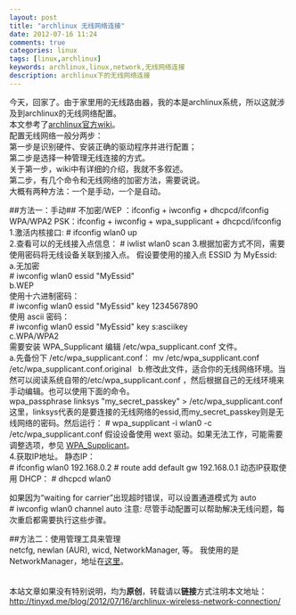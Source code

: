 ```yaml
---
layout: post
title: "archlinux 无线网络连接"
date: 2012-07-16 11:24
comments: true
categories: linux
tags: [linux,archlinux]
keywords: archlinux,linux,network,无线网络连接
description: archlinux下的无线网络连接
---
```

今天，回家了。由于家里用的无线路由器，我的本是archlinux系统，所以这就涉及到archlinux的无线网络配置。   
本文参考了[archlinux官方wiki](https://wiki.archlinux.org/index.php/Wireless_Setup)。   
配置无线网络一般分两步：   
第一步是识别硬件、安装正确的驱动程序并进行配置；   
第二步是选择一种管理无线连接的方式。   
关于第一步，wiki中有详细的介绍，我就不多叙述。   
第二步，有几个命令和无线网络的加密方法，需要说说。   
大概有两种方法：一个是手动，一个是自动。   
<!--more-->
##方法一：手动##
不加密/WEP ：ifconfig + iwconfig + dhcpcd/ifconfig    
WPA/WPA2 PSK：ifconfig + iwconfig + wpa_supplicant + dhcpcd/ifconfig    
1.激活内核接口: 
 	# ifconfig wlan0 up    
2.查看可以的无线接入点信息：
	# iwlist wlan0 scan
3.根据加密方式不同，需要使用密码将无线设备关联到接入点。
假设要使用的接入点 ESSID 为 MyEssid:    
a.无加密    
 	# iwconfig wlan0 essid "MyEssid"   
b.WEP    
使用十六进制密码：    
 	# iwconfig wlan0 essid "MyEssid" key 1234567890   
使用 ascii 密码：       
 	# iwconfig wlan0 essid "MyEssid" key s:asciikey   
c.WPA/WPA2     
需要安装 WPA_Supplicant 编辑 /etc/wpa_supplicant.conf 文件。   
a.先备份下 /etc/wpa_supplicant.conf：
	mv /etc/wpa_supplicant.conf /etc/wpa_supplicant.conf.original   
b.修改此文件，适合你的无线网络环境。当然可以阅读系统自带的/etc/wpa_supplicant.conf ，然后根据自己的无线环境来手动编辑。也可以使用下面的命令。   
	wpa_passphrase linksys "my_secret_passkey" > /etc/wpa_supplicant.conf   
这里，linksys代表的是要连接的无线网络的essid,而my_secret_passkey则是无线网络的密码。然后运行： 
	# wpa_supplicant -i wlan0 -c /etc/wpa_supplicant.conf
假设设备使用 wext 驱动。如果无法工作，可能需要调整选项，参见 [WPA_Supplicant](https://wiki.archlinux.org/index.php/WPA_Supplicant)。   
4.获取IP地址。
静态IP：    
	# ifconfig wlan0 192.168.0.2
	# route add default gw 192.168.0.1
动态IP获取使用 DHCP： 
	# dhcpcd wlan0

如果因为“waiting for carrier”出现超时错误，可以设置通道模式为 auto    
	# iwconfig wlan0 channel auto 
注意: 尽管手动配置可以帮助解决无线问题，每次重启都需要执行这些步骤。

##方法二：使用管理工具来管理      
netcfg, newlan (AUR), wicd, NetworkManager, 等。
我使用的是NetworkManager，地址在[这里](https://wiki.archlinux.org/index.php/NetworkManager)。  
<br />   
本站文章如果没有特别说明，均为**原创**，转载请以**链接**方式注明本文地址：<http://tinyxd.me/blog/2012/07/16/archlinux-wireless-network-connection/>
 
